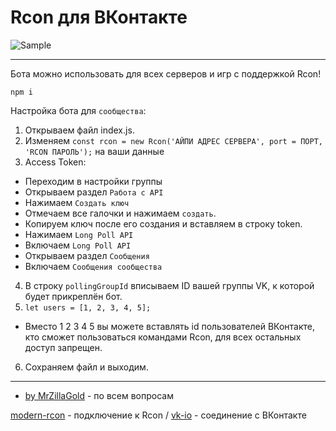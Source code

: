 # Rcon для ВКонтакте

![Sample](https://sun9-2.userapi.com/c855136/v855136899/d95d4/kdaMzaVumkE.jpg)

***

Бота можно использовать для всех серверов и игр с поддержкой Rcon!

`npm i`

Настройка бота для `сообщества`:
1. Открываем файл index.js.
2. Изменяем `const rcon = new Rcon('АЙПИ АДРЕС СЕРВЕРА', port = ПОРТ, 'RCON ПАРОЛЬ');` на ваши данные
3. Access Token:
- Переходим в настройки группы
- Открываем раздел `Работа с API`
- Нажимаем `Создать ключ`
- Отмечаем все галочки и нажимаем `создать`.
- Копируем ключ после его создания и вставляем в строку token.
- Нажимаем `Long Poll API`
- Включаем `Long Poll API`
- Открываем раздел `Сообщения`
- Включаем `Сообщения сообщества`
4. В строку `pollingGroupId` вписываем ID вашей группы VK, к которой будет прикреплён бот.
5. `let users = [1, 2, 3, 4, 5];`
- Вместо 1 2 3 4 5 вы можете вставлять id пользователей ВКонтакте, кто сможет пользоваться командами Rcon, для всех остальных доступ запрещен.
6. Сохраняем файл и выходим.
***
* [by MrZillaGold](https://vk.com/egorlisss) - по всем вопросам

[modern-rcon](https://github.com/levrik/node-modern-rcon) - подключение к Rcon /
 [vk-io](https://github.com/negezor/vk-io) - соединение с ВКонтакте
